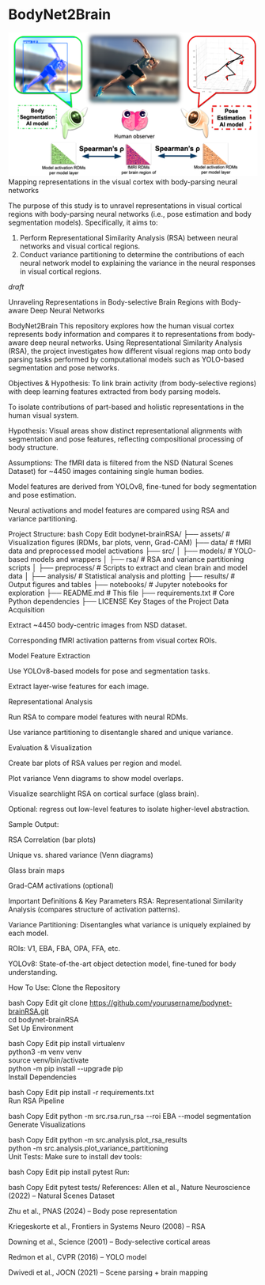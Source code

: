 # BodyNet2Brain
![Conceptual Framework](banner.png)
Mapping representations in the visual cortex with body-parsing neural networks

The purpose of this study is to unravel representations in visual cortical regions with body-parsing neural networks (i.e., pose estimation and body segmentation models). Specifically, it aims to:

1. Perform Representational Similarity Analysis (RSA) between neural networks and visual cortical regions.
2. Conduct variance partitioning to determine the contributions of each neural network model to explaining the variance in the neural responses in visual cortical regions.

*draft*

Unraveling Representations in Body-selective Brain Regions with Body-aware Deep Neural Networks


BodyNet2Brain
This repository explores how the human visual cortex represents body information and compares it to representations from body-aware deep neural networks. Using Representational Similarity Analysis (RSA), the project investigates how different visual regions map onto body parsing tasks performed by computational models such as YOLO-based segmentation and pose networks.

Objectives & Hypothesis:
To link brain activity (from body-selective regions) with deep learning features extracted from body parsing models.

To isolate contributions of part-based and holistic representations in the human visual system.

Hypothesis: Visual areas show distinct representational alignments with segmentation and pose features, reflecting compositional processing of body structure.

Assumptions:
The fMRI data is filtered from the NSD (Natural Scenes Dataset) for ~4450 images containing single human bodies.

Model features are derived from YOLOv8, fine-tuned for body segmentation and pose estimation.

Neural activations and model features are compared using RSA and variance partitioning.

Project Structure:
bash
Copy
Edit
bodynet-brainRSA/
├── assets/                    # Visualization figures (RDMs, bar plots, venn, Grad-CAM)
├── data/                      # fMRI data and preprocessed model activations
├── src/
│   ├── models/                # YOLO-based models and wrappers
│   ├── rsa/                   # RSA and variance partitioning scripts
│   ├── preprocess/            # Scripts to extract and clean brain and model data
│   ├── analysis/              # Statistical analysis and plotting
├── results/                   # Output figures and tables
├── notebooks/                # Jupyter notebooks for exploration
├── README.md                 # This file
├── requirements.txt          # Core Python dependencies
├── LICENSE
Key Stages of the Project
Data Acquisition

Extract ~4450 body-centric images from NSD dataset.

Corresponding fMRI activation patterns from visual cortex ROIs.

Model Feature Extraction

Use YOLOv8-based models for pose and segmentation tasks.

Extract layer-wise features for each image.

Representational Analysis

Run RSA to compare model features with neural RDMs.

Use variance partitioning to disentangle shared and unique variance.

Evaluation & Visualization

Create bar plots of RSA values per region and model.

Plot variance Venn diagrams to show model overlaps.

Visualize searchlight RSA on cortical surface (glass brain).

Optional: regress out low-level features to isolate higher-level abstraction.

Sample Output:

RSA Correlation (bar plots)

Unique vs. shared variance (Venn diagrams)

Glass brain maps

Grad-CAM activations (optional)

Important Definitions & Key Parameters
RSA: Representational Similarity Analysis (compares structure of activation patterns).

Variance Partitioning: Disentangles what variance is uniquely explained by each model.

ROIs: V1, EBA, FBA, OPA, FFA, etc.

YOLOv8: State-of-the-art object detection model, fine-tuned for body understanding.

How To Use:
Clone the Repository

bash
Copy
Edit
git clone https://github.com/yourusername/bodynet-brainRSA.git  
cd bodynet-brainRSA  
Set Up Environment

bash
Copy
Edit
pip install virtualenv  
python3 -m venv venv  
source venv/bin/activate  
python -m pip install --upgrade pip  
Install Dependencies

bash
Copy
Edit
pip install -r requirements.txt  
Run RSA Pipeline

bash
Copy
Edit
python -m src.rsa.run_rsa --roi EBA --model segmentation  
Generate Visualizations

bash
Copy
Edit
python -m src.analysis.plot_rsa_results  
python -m src.analysis.plot_variance_partitioning  
Unit Tests:
Make sure to install dev tools:

bash
Copy
Edit
pip install pytest
Run:

bash
Copy
Edit
pytest tests/
References:
Allen et al., Nature Neuroscience (2022) – Natural Scenes Dataset

Zhu et al., PNAS (2024) – Body pose representation

Kriegeskorte et al., Frontiers in Systems Neuro (2008) – RSA

Downing et al., Science (2001) – Body-selective cortical areas

Redmon et al., CVPR (2016) – YOLO model

Dwivedi et al., JOCN (2021) – Scene parsing + brain mapping

